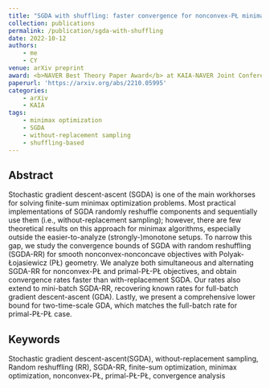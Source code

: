 ```yaml
---
title: "SGDA with shuffling: faster convergence for nonconvex-PŁ minimax optimization"
collection: publications
permalink: /publication/sgda-with-shuffling
date: 2022-10-12
authors:
    - me
    - CY
venue: arXiv preprint
award: <b>NAVER Best Theory Paper Award</b> at KAIA-NAVER Joint Conference (2022 Fall)
paperurl: 'https://arxiv.org/abs/2210.05995'
categories: 
    - arXiv
    - KAIA
tags:
    - minimax optimization
    - SGDA
    - without-replacement sampling
    - shuffling-based
---
```


## Abstract

Stochastic gradient descent-ascent (SGDA) is one of the main workhorses for solving finite-sum minimax optimization problems. Most practical implementations of SGDA randomly reshuffle components and sequentially use them (i.e., without-replacement sampling); however, there are few theoretical results on this approach for minimax algorithms, especially outside the easier-to-analyze (strongly-)monotone setups. To narrow this gap, we study the convergence bounds of SGDA with random reshuffling (SGDA-RR) for smooth nonconvex-nonconcave objectives with Polyak-Łojasiewicz (PŁ) geometry. We analyze both simultaneous and alternating SGDA-RR for nonconvex-PŁ and primal-PŁ-PŁ objectives, and obtain convergence rates faster than with-replacement SGDA. Our rates also extend to mini-batch SGDA-RR, recovering known rates for full-batch gradient descent-ascent (GDA). Lastly, we present a comprehensive lower bound for two-time-scale GDA, which matches the full-batch rate for primal-PŁ-PŁ case.

## Keywords

Stochastic gradient descent-ascent(SGDA), without-replacement sampling, Random reshuffling (RR), SGDA-RR, finite-sum optimization, minimax optimization, nonconvex-PŁ, primal-PŁ-PŁ, convergence analysis

